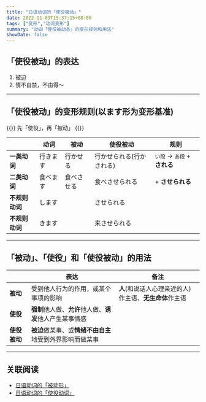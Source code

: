 ```yaml
---
title: "日语动词的「使役被动」"
date: 2022-11-09T15:37:15+08:00
tags: ["变形","动词变形"]
summary: "动词「使役被动态」的变形规则和用法"
showDate: false
---
```

## 「使役被动」的表达
1. 被迫
2. 情不自禁，不由得〜

---
## 「使役被动」的变形规则(以ます形为变形基准)
{{<alert>}}
先「使役」，再「被动」
{{</alert>}}

|| 动词 | 被动 | 使役被动 | 规则 |
| --- | --- | --- | --- | --- |
| **一类动词** | 行きます | 行かせる | 行かせられる(行かされる) | `い段` → `あ段` + **される** |
| **二类动词** | 食べます | 食べさせる | 食べさせられる | + **させられる** |
| **不规则动词** | します |  | させられる ||
| **不规则动词** | きます |  | 来させられる ||

---
## 「被动」、「使役」和「使役被动」的用法
|  | 表达 | 备注 |
| --- | --- | --- |
| **被动** | 受到他人行为的作用，或某个事项的影响 | **人**(和说话人心理亲近的人)作主语、**无生命体**作主语 |
| **使役** | **强制**他人做、**允许**他人做、**诱发**他人产生某事情感 |  |
| **使役被动** | **被迫**做某事、或**情绪不由自主**地受到外界影响而做某事 ||

---
## 关联阅读
- [日语动词的「被动形」](/transform/passive/)
- [日语动词的「使役动词」](/transform/causative/)